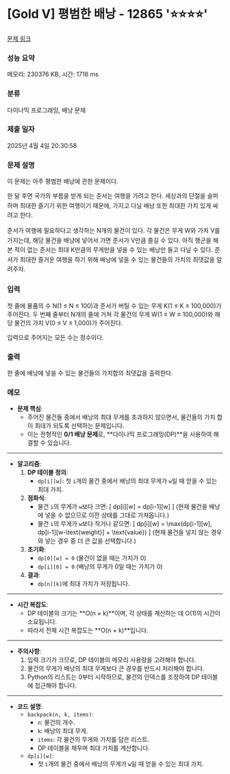 # [Gold V] 평범한 배낭 - 12865 '⭐⭐⭐⭐'

[문제 링크](https://www.acmicpc.net/problem/12865) 

### 성능 요약

메모리: 230376 KB, 시간: 1716 ms

### 분류

다이나믹 프로그래밍, 배낭 문제

### 제출 일자

2025년 4월 4일 20:30:58

### 문제 설명

<p>이 문제는 아주 평범한 배낭에 관한 문제이다.</p>

<p><span style="line-height:1.6em">한 달 후면 국가의 부름을 받게 되는 준서는 여행을 가려고 한다. 세상과의 단절을 슬퍼하며 최대한 즐기기 위한 여행이기 때문에, 가지고 다닐 배낭 또한 최대한 가치 있게 싸려고 한다.</span></p>

<p><span style="line-height:1.6em">준서가 여행에 필요하다고 생각하는 N개의 물건이 있다. 각 물건은 무게 W와 가치 V를 가지는데, 해당 물건을 배낭에 넣어서 가면 준서가 V만큼 즐길 수 있다. 아직 행군을 해본 적이 없는 준서는 최대 K만큼의 무게만을 넣을 수 있는 배낭만 들고 다닐 수 있다. 준서가 최대한 즐거운 여행을 하기 위해 배낭에 넣을 수 있는 물건들의 가치의 최댓값을 알려주자.</span></p>

### 입력 

 <p>첫 줄에 물품의 수 N(1 ≤ N ≤ 100)과 준서가 버틸 수 있는 무게 K(1 ≤ K ≤ 100,000)가 주어진다. 두 번째 줄부터 N개의 줄에 거쳐 각 물건의 무게 W(1 ≤ W ≤ 100,000)와 해당 물건의 가치 V(0 ≤ V ≤ 1,000)가 주어진다.</p>

<p>입력으로 주어지는 모든 수는 정수이다.</p>

### 출력 

 <p>한 줄에 배낭에 넣을 수 있는 물건들의 가치합의 최댓값을 출력한다.</p>

### 메모

- **문제 핵심**:
  - 주어진 물건들 중에서 배낭의 최대 무게를 초과하지 않으면서, 물건들의 가치 합이 최대가 되도록 선택하는 문제입니다.
  - 이는 전형적인 **0/1 배낭 문제**로, **다이나믹 프로그래밍(DP)**을 사용하여 해결할 수 있습니다.

---

- **알고리즘**:
  1. **DP 테이블 정의**:
     - `dp[i][w]`: 첫 `i`개의 물건 중에서 배낭의 최대 무게가 `w`일 때 얻을 수 있는 최대 가치.
  2. **점화식**:
     - 물건 `i`의 무게가 `w`보다 크면:
       \[
       dp[i][w] = dp[i-1][w]
       \]
       (현재 물건을 배낭에 넣을 수 없으므로 이전 상태를 그대로 가져옵니다.)
     - 물건 `i`의 무게가 `w`보다 작거나 같으면:
       \[
       dp[i][w] = \max(dp[i-1][w], dp[i-1][w-\text{weight}] + \text{value})
       \]
       (현재 물건을 넣지 않는 경우와 넣는 경우 중 더 큰 값을 선택합니다.)
  3. **초기화**:
     - `dp[0][w] = 0` (물건이 없을 때는 가치가 0)
     - `dp[i][0] = 0` (배낭의 무게가 0일 때는 가치가 0)
  4. **결과**:
     - `dp[n][k]`에 최대 가치가 저장됩니다.

---

- **시간 복잡도**:
  - DP 테이블의 크기는 **O(n × k)**이며, 각 상태를 계산하는 데 O(1)의 시간이 소요됩니다.
  - 따라서 전체 시간 복잡도는 **O(n × k)**입니다.

---

- **주의사항**:
  1. 입력 크기가 크므로, DP 테이블의 메모리 사용량을 고려해야 합니다.
  2. 물건의 무게가 배낭의 최대 무게보다 큰 경우를 반드시 처리해야 합니다.
  3. Python의 리스트는 0부터 시작하므로, 물건의 인덱스를 조정하여 DP 테이블에 접근해야 합니다.

---

- **코드 설명**:
  - `backpack(n, k, items)`:
    - `n`: 물건의 개수.
    - `k`: 배낭의 최대 무게.
    - `items`: 각 물건의 무게와 가치를 담은 리스트.
    - DP 테이블을 채우며 최대 가치를 계산합니다.
  - `dp[i][w]`:
    - 첫 `i`개의 물건 중에서 배낭의 무게가 `w`일 때 얻을 수 있는 최대 가치.